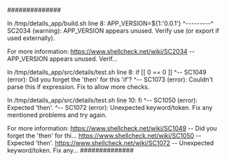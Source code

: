 ##############

In /tmp/details_app/build.sh line 8:
 APP_VERSION=${1:'0.0.1'}
 ^---------^ SC2034 (warning): APP_VERSION appears unused. Verify use (or export if used externally).

For more information:
  https://www.shellcheck.net/wiki/SC2034 -- APP_VERSION appears unused. Verif...

In /tmp/details_app/src/details/test.sh line 8:
if [[ 0 == 0 ]]
^-- SC1049 (error): Did you forget the 'then' for this 'if'?
^-- SC1073 (error): Couldn't parse this if expression. Fix to allow more checks.


In /tmp/details_app/src/details/test.sh line 10:
fi
^-- SC1050 (error): Expected 'then'.
  ^-- SC1072 (error): Unexpected keyword/token. Fix any mentioned problems and try again.

For more information:
  https://www.shellcheck.net/wiki/SC1049 -- Did you forget the 'then' for thi...
  https://www.shellcheck.net/wiki/SC1050 -- Expected 'then'.
  https://www.shellcheck.net/wiki/SC1072 -- Unexpected keyword/token. Fix any...
##############
